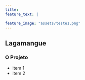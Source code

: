 ```yaml
---
title: 
feature_text: |

feature_image: "assets/teste1.png"
---  
```


        
  
## Lagamangue  

### O Projeto  

- item 1
- item 2
